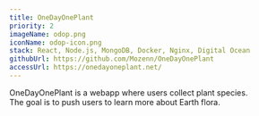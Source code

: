 ```yaml
---
title: OneDayOnePlant
priority: 2
imageName: odop.png
iconName: odop-icon.png
stack: React, Node.js, MongoDB, Docker, Nginx, Digital Ocean
githubUrl: https://github.com/Mozenn/OneDayOnePlant
accessUrl: https://onedayoneplant.net/
---
```


OneDayOnePlant is a webapp where users collect plant species.  
The goal is to push users to learn more about Earth flora.
